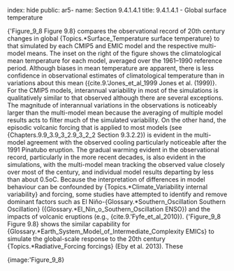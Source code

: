 index: hide
public: ar5-
name: Section 9.4.1.4.1
title: 9.4.1.4.1 - Global surface temperature

{'Figure_9_8 Figure 9.8} compares the observational record of 20th century changes in global {Topics.*Surface_Temperature surface temperature} to that simulated by each CMIP5 and EMIC model and the respective multi-model means. The inset on the right of the figure shows the climatological mean temperature for each model, averaged over the 1961–1990 reference period. Although biases in mean temperature are apparent, there is less confidence in observational estimates of climatological temperature than in variations about this mean ({cite.9.'Jones_et_al_1999 Jones et al. (1999)}. For the CMIP5 models, interannual variability in most of the simulations is qualitatively similar to that observed although there are several exceptions. The magnitude of interannual variations in the observations is noticeably larger than the multi-model mean because the averaging of multiple model results acts to filter much of the simulated variability. On the other hand, the episodic volcanic forcing that is applied to most models (see {Chapters.9.9_3.9_3_2.9_3_2_2 Section 9.3.2.2}) is evident in the multi-model agreement with the observed cooling particularly noticeable after the 1991 Pinatubo eruption. The gradual warming evident in the observational record, particularly in the more recent decades, is also evident in the simulations, with the multi-model mean tracking the observed value closely over most of the century, and individual model results departing by less than about 0.5oC. Because the interpretation of differences in model behaviour can be confounded by {Topics.*Climate_Variability internal variability} and forcing, some studies have attempted to identify and remove dominant factors such as El Niño-{Glossary.*Southern_Oscillation Southern Oscillation} ({Glossary.*El_Nin_o_Southern_Oscillation ENSO}) and the impacts of volcanic eruptions (e.g., {cite.9.'Fyfe_et_al_2010}). {'Figure_9_8 Figure 9.8} shows the similar capability for {Glossary.*Earth_System_Model_of_Intermediate_Complexity EMICs} to simulate the global-scale response to the 20th century {Topics.*Radiative_Forcing forcings} (Eby et al. 2013). These

{image:'Figure_9_8}
